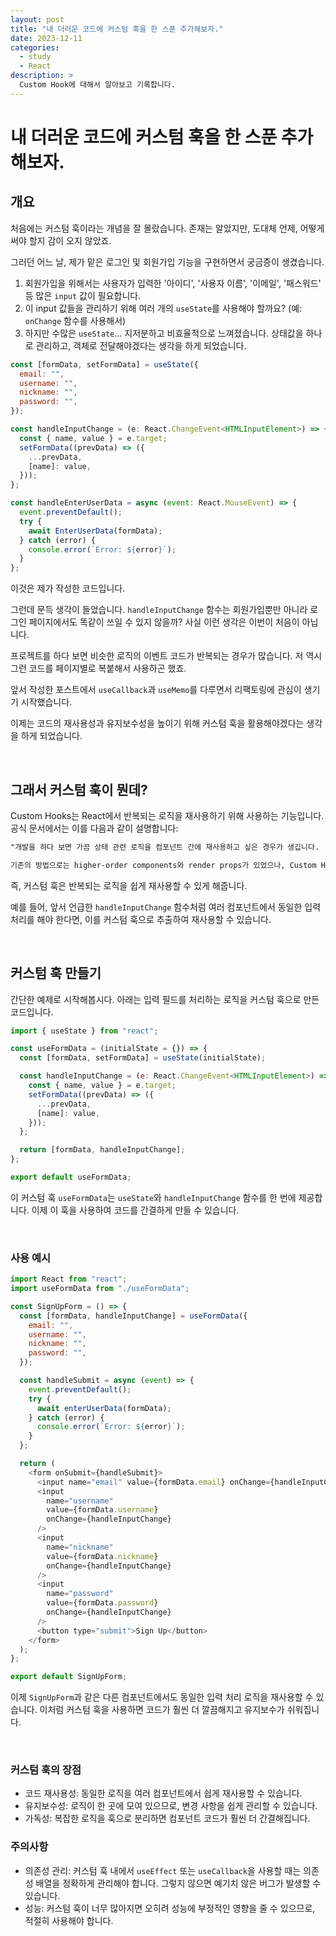 ```yaml
---
layout: post
title: "내 더러운 코드에 커스텀 훅을 한 스푼 추가해보자."
date: 2023-12-11
categories:
  - study
  - React
description: >
  Custom Hook에 대해서 알아보고 기록합니다.
---
```


# 내 더러운 코드에 커스텀 훅을 한 스푼 추가해보자.

## 개요

처음에는 커스텀 훅이라는 개념을 잘 몰랐습니다. 존재는 알았지만, 도대체 언제, 어떻게 써야 할지 감이 오지 않았죠.

그러던 어느 날, 제가 맡은 로그인 및 회원가입 기능을 구현하면서 궁금증이 생겼습니다.

1. 회원가입을 위해서는 사용자가 입력한 '아이디', '사용자 이름', '이메일', '패스워드' 등 많은 `input` 값이 필요합니다.
2. 이 input 값들을 관리하기 위해 여러 개의 `useState`를 사용해야 할까요? (예: `onChange` 함수를 사용해서)
3. 하지만 수많은 `useState`... 지저분하고 비효율적으로 느껴졌습니다. 상태값을 하나로 관리하고, 객체로 전달해야겠다는 생각을 하게 되었습니다.

```js
const [formData, setFormData] = useState({
  email: "",
  username: "",
  nickname: "",
  password: "",
});

const handleInputChange = (e: React.ChangeEvent<HTMLInputElement>) => {
  const { name, value } = e.target;
  setFormData((prevData) => ({
    ...prevData,
    [name]: value,
  }));
};

const handleEnterUserData = async (event: React.MouseEvent) => {
  event.preventDefault();
  try {
    await EnterUserData(formData);
  } catch (error) {
    console.error(`Error: ${error}`);
  }
};
```

이것은 제가 작성한 코드입니다.

그런데 문득 생각이 들었습니다. `handleInputChange` 함수는 회원가입뿐만 아니라 로그인 페이지에서도 똑같이 쓰일 수 있지 않을까? 사실 이런 생각은 이번이 처음이 아닙니다.

프로젝트를 하다 보면 비슷한 로직의 이벤트 코드가 반복되는 경우가 많습니다. 저 역시 그런 코드를 페이지별로 복붙해서 사용하곤 했죠.

앞서 작성한 포스트에서 `useCallback`과 `useMemo`를 다루면서 리팩토링에 관심이 생기기 시작했습니다.

이제는 코드의 재사용성과 유지보수성을 높이기 위해 커스텀 훅을 활용해야겠다는 생각을 하게 되었습니다.

<br/>

## 그래서 커스텀 훅이 뭔데?

Custom Hooks는 React에서 반복되는 로직을 재사용하기 위해 사용하는 기능입니다. 공식 문서에서는 이를 다음과 같이 설명합니다:

```markdown
"개발을 하다 보면 가끔 상태 관련 로직을 컴포넌트 간에 재사용하고 싶은 경우가 생깁니다.

기존의 방법으로는 higher-order components와 render props가 있었으나, Custom Hook은 컴포넌트 트리에 새로운 컴포넌트를 추가하지 않고도 이 문제를 해결할 수 있습니다."
```

즉, 커스텀 훅은 반복되는 로직을 쉽게 재사용할 수 있게 해줍니다.

예를 들어, 앞서 언급한 `handleInputChange` 함수처럼 여러 컴포넌트에서 동일한 입력 처리를 해야 한다면, 이를 커스텀 훅으로 추출하여 재사용할 수 있습니다.

<br/>

## 커스텀 훅 만들기

간단한 예제로 시작해봅시다. 아래는 입력 필드를 처리하는 로직을 커스텀 훅으로 만든 코드입니다.

```js
import { useState } from "react";

const useFormData = (initialState = {}) => {
  const [formData, setFormData] = useState(initialState);

  const handleInputChange = (e: React.ChangeEvent<HTMLInputElement>) => {
    const { name, value } = e.target;
    setFormData((prevData) => ({
      ...prevData,
      [name]: value,
    }));
  };

  return [formData, handleInputChange];
};

export default useFormData;
```

이 커스텀 훅 `useFormData`는 `useState`와 `handleInputChange` 함수를 한 번에 제공합니다. 이제 이 훅을 사용하여 코드를 간결하게 만들 수 있습니다.

<br/>

### 사용 예시

```js
import React from "react";
import useFormData from "./useFormData";

const SignUpForm = () => {
  const [formData, handleInputChange] = useFormData({
    email: "",
    username: "",
    nickname: "",
    password: "",
  });

  const handleSubmit = async (event) => {
    event.preventDefault();
    try {
      await enterUserData(formData);
    } catch (error) {
      console.error(`Error: ${error}`);
    }
  };

  return (
    <form onSubmit={handleSubmit}>
      <input name="email" value={formData.email} onChange={handleInputChange} />
      <input
        name="username"
        value={formData.username}
        onChange={handleInputChange}
      />
      <input
        name="nickname"
        value={formData.nickname}
        onChange={handleInputChange}
      />
      <input
        name="password"
        value={formData.password}
        onChange={handleInputChange}
      />
      <button type="submit">Sign Up</button>
    </form>
  );
};

export default SignUpForm;
```

이제 `SignUpForm`과 같은 다른 컴포넌트에서도 동일한 입력 처리 로직을 재사용할 수 있습니다. 이처럼 커스텀 훅을 사용하면 코드가 훨씬 더 깔끔해지고 유지보수가 쉬워집니다.

<br/>

### 커스텀 훅의 장점

- 코드 재사용성: 동일한 로직을 여러 컴포넌트에서 쉽게 재사용할 수 있습니다.
- 유지보수성: 로직이 한 곳에 모여 있으므로, 변경 사항을 쉽게 관리할 수 있습니다.
- 가독성: 복잡한 로직을 훅으로 분리하면 컴포넌트 코드가 훨씬 더 간결해집니다.

### 주의사항

- 의존성 관리: 커스텀 훅 내에서 `useEffect` 또는 `useCallback`을 사용할 때는 의존성 배열을 정확하게 관리해야 합니다. 그렇지 않으면 예기치 않은 버그가 발생할 수 있습니다.
- 성능: 커스텀 훅이 너무 많아지면 오히려 성능에 부정적인 영향을 줄 수 있으므로, 적절히 사용해야 합니다.
